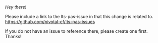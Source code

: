 _Hey there!_

Please include a link to the lts-pas-issue in that this change is related to.
https://github.com/pivotal-cf/lts-pas-issues

If you do not have an issue to reference there, please create one first.  Thanks!
